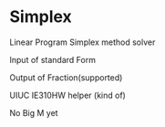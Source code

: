 # Simplex
Linear Program Simplex method solver

Input of standard Form

Output of Fraction(supported)

UIUC IE310HW helper (kind of)

No Big M yet
